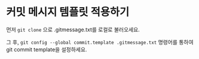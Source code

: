 # 커밋 메시지 템플릿 적용하기


먼저 `git clone` 으로 .gitmessage.txt를 로컬로 불러오세요.

그 후,
`git config --global commit.template .gitmessage.txt`
명령어를 통하여 git commit template을 설정하세요.

